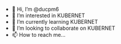 - 👋 Hi, I’m @ducpm6
- 👀 I’m interested in KUBERNET
- 🌱 I’m currently learning KUBERNET
- 💞️ I’m looking to collaborate on KUBERNET
- 📫 How to reach me...

<!---
ducpm6/ducpm6 is a ✨ special ✨ repository because its `README.md` (this file) appears on your GitHub profile.
You can click the Preview link to take a look at your changes.
--->
